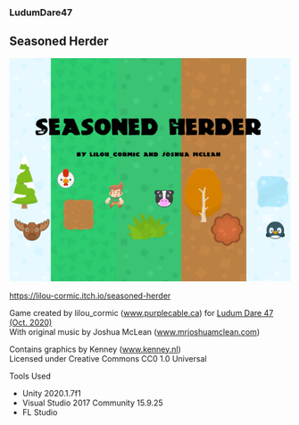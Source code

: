 ### LudumDare47

## Seasoned Herder

![](Ludum%20Dare%2047/Cover.png)

https://lilou-cormic.itch.io/seasoned-herder

Game created by lilou_cormic (www.purplecable.ca) for [Ludum Dare 47 (Oct. 2020)](https://ldjam.com/events/ludum-dare/45/seasoned-herder)  
With original music by Joshua McLean (www.mrjoshuamclean.com)

Contains graphics by Kenney (www.kenney.nl)  
Licensed under Creative Commons CC0 1.0 Universal

Tools Used
- Unity 2020.1.7f1
- Visual Studio 2017 Community 15.9.25
- FL Studio
